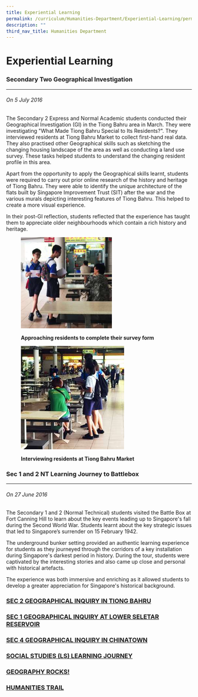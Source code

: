 ```yaml
---
title: Experiential Learning
permalink: /curriculum/Humanities-Department/Experiential-Learning/permalink/
description: ""
third_nav_title: Humanities Department
---
```

Experiential Learning
=====================

### Secondary Two Geographical Investigation
----------------------------------------

###### On 5 July 2016

The Secondary 2 Express and Normal Academic students conducted their Geographical Investigation (GI) in the Tiong Bahru area in March. They were investigating "What Made Tiong Bahru Special to Its Residents?". They interviewed residents at Tiong Bahru Market to collect first-hand real data. They also practised other Geographical skills such as sketching the changing housing landscape of the area as well as conducting a land use survey. These tasks helped students to understand the changing resident profile in this area. 

Apart from the opportunity to apply the Geographical skills learnt, students were required to carry out prior online research of the history and heritage of Tiong Bahru. They were able to identify the unique architecture of the flats built by Singapore Improvement Trust (SIT) after the war and the various murals depicting interesting features of Tiong Bahru. This helped to create a more visual experience. 

In their post-GI reflection, students reflected that the experience has taught them to appreciate older neighbourhoods which contain a rich history and heritage.




<figure>

![](/images/ExperiementalLearning1.png)

<figcaption> <strong> Approaching residents to complete their survey form</strong> </figcaption>

</figure>



<figure>

![](/images/experimentallearning2.jpg)

<figcaption> <strong> Interviewing residents at Tiong Bahru Market </strong> </figcaption>

</figure>





### Sec 1 and 2 NT Learning Journey to Battlebox
----------------------------------------

###### On 27 June 2016

The Secondary 1 and 2 (Normal Technical) students visited the Battle Box at Fort Canning Hill to learn about the key events leading up to Singapore's fall during the Second World War. Students learnt about the key strategic issues that led to Singapore’s surrender on 15 February 1942.

The underground bunker setting provided an authentic learning experience for students as they journeyed through the corridors of a key installation during Singapore's darkest period in history. During the tour, students were captivated by the interesting stories and also came up close and personal with historical artefacts.  
  
The experience was both immersive and enriching as it allowed students to develop a greater appreciation for Singapore's historical background.

### [SEC 2 GEOGRAPHICAL INQUIRY IN TIONG BAHRU](/Sec-2-Geographical-Inquiry-in-Tiong-Bahru/permalink/)

### [SEC 1 GEOGRAPHICAL INQUIRY AT LOWER SELETAR RESERVOIR](/Sec-1-Geographical-Inquiry-at-Lower-Seletar-Reservoir/permalink/)

### [SEC 4 GEOGRAPHICAL INQUIRY IN CHINATOWN](/Sec-4-Geographical-Inquiry-in-Chinatown/permalink/)

### [SOCIAL STUDIES (LS) LEARNING JOURNEY](/Social-Studies-LS-Learning-Journey/permalink/)

### [GEOGRAPHY ROCKS!](/Geography-Rocks/permalink/)

### [HUMANITIES TRAIL](/Humanities-Trail/permalink/)
